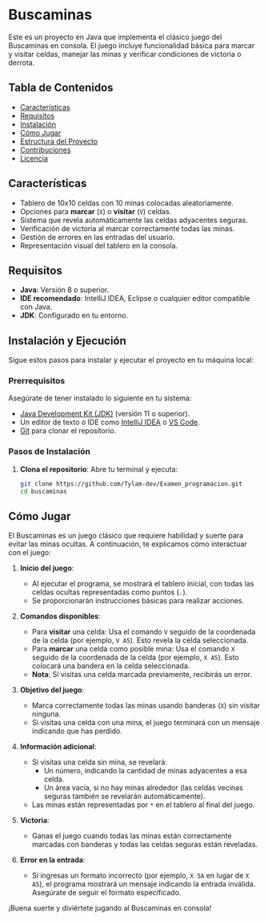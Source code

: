 # Buscaminas

Este es un proyecto en Java que implementa el clásico juego del Buscaminas en consola. El juego incluye funcionalidad básica para marcar y visitar celdas, manejar las minas y verificar condiciones de victoria o derrota.

## Tabla de Contenidos

- [Características](#características)
- [Requisitos](#requisitos)
- [Instalación](#instalación)
- [Cómo Jugar](#cómo-jugar)
- [Estructura del Proyecto](#estructura-del-proyecto)
- [Contribuciones](#contribuciones)
- [Licencia](#licencia)

## Características

- Tablero de 10x10 celdas con 10 minas colocadas aleatoriamente.
- Opciones para **marcar** (`X`) o **visitar** (`V`) celdas.
- Sistema que revela automáticamente las celdas adyacentes seguras.
- Verificación de victoria al marcar correctamente todas las minas.
- Gestión de errores en las entradas del usuario.
- Representación visual del tablero en la consola.

## Requisitos

- **Java**: Versión 8 o superior.
- **IDE recomendado**: IntelliJ IDEA, Eclipse o cualquier editor compatible con Java.
- **JDK**: Configurado en tu entorno.

## Instalación y Ejecución

Sigue estos pasos para instalar y ejecutar el proyecto en tu máquina local:

### Prerrequisitos

Asegúrate de tener instalado lo siguiente en tu sistema:

- [Java Development Kit (JDK)](https://www.oracle.com/java/technologies/javase-jdk11-downloads.html) (versión 11 o superior).
- Un editor de texto o IDE como [IntelliJ IDEA](https://www.jetbrains.com/idea/) o [VS Code](https://code.visualstudio.com/).
- [Git](https://git-scm.com/) para clonar el repositorio.

### Pasos de Instalación

1. **Clona el repositorio**:
   Abre tu terminal y ejecuta:
   ```bash
   git clone https://github.com/Tylam-dev/Examen_programacion.git
   cd buscaminas

## Cómo Jugar

El Buscaminas es un juego clásico que requiere habilidad y suerte para evitar las minas ocultas. A continuación, te explicamos cómo interactuar con el juego:

1. **Inicio del juego**:
   - Al ejecutar el programa, se mostrará el tablero inicial, con todas las celdas ocultas representadas como puntos (`.`).
   - Se proporcionarán instrucciones básicas para realizar acciones.

2. **Comandos disponibles**:
   - Para **visitar** una celda: Usa el comando `V` seguido de la coordenada de la celda (por ejemplo, `V A5`). Esto revela la celda seleccionada.
   - Para **marcar** una celda como posible mina: Usa el comando `X` seguido de la coordenada de la celda (por ejemplo, `X A5`). Esto colocará una bandera en la celda seleccionada.
   - **Nota**: Si visitas una celda marcada previamente, recibirás un error.

3. **Objetivo del juego**:
   - Marca correctamente todas las minas usando banderas (`X`) sin visitar ninguna.
   - Si visitas una celda con una mina, el juego terminará con un mensaje indicando que has perdido.

4. **Información adicional**:
   - Si visitas una celda sin mina, se revelará:
     - Un número, indicando la cantidad de minas adyacentes a esa celda.
     - Un área vacía, si no hay minas alrededor (las celdas vecinas seguras también se revelarán automáticamente).
   - Las minas están representadas por `*` en el tablero al final del juego.

5. **Victoria**:
   - Ganas el juego cuando todas las minas están correctamente marcadas con banderas y todas las celdas seguras están reveladas.

6. **Error en la entrada**:
   - Si ingresas un formato incorrecto (por ejemplo, `X 5A` en lugar de `X A5`), el programa mostrará un mensaje indicando la entrada inválida. Asegúrate de seguir el formato especificado.

¡Buena suerte y diviértete jugando al Buscaminas en consola!
